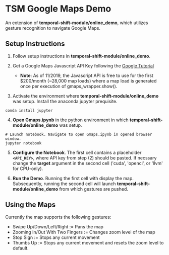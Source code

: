 # TSM Google Maps Demo

An extension of **temporal-shift-module/online_demo**, which utilizes gesture recognition to navigate Google Maps.

## Setup Instructions
1. Follow setup instructions in **temporal-shift-module/online_demo**.

2. Get a Google Maps Javascript API Key following the [Google Tutorial](https://developers.google.com/maps/documentation/javascript/get-api-key)
	*  **Note**: As of 11/2019, the Javascript API is free to use for the first $200/month (~28,000 map loads) where a map load is generated once per execution of gmaps_wrapper.show().

3. Activate the environment where **temporal-shift-module/online_demo** was setup. Install the anaconda jupyter prequisite.
```
conda install jupyter
```

4. **Open Gmaps.ipynb** in the python environment in which **temporal-shift-module/online_demo** was setup.
```
# Launch notebook. Navigate to open Gmaps.ipynb in opened browser window.
jupyter notebook
```

5. **Configure the Notebook**. The first cell contains a placeholder **`<API_KEY>`**, where API key from step (2) should be pasted. If necssary change the **target** argument in the second cell ('cuda', 'opencl', or 'llvm' for CPU-only).

6. **Run the Demo**. Running the first cell with display the map. Subsequently, running the second cell will launch **temporal-shift-module/online_demo** from which gestures are pushed.

## Using the Maps
Currently the map supports the following gestures:

- Swipe Up/Down/Left/Right := Pans the map
- Zooming In/Out With Two Fingers := Changes zoom level of the map
- Stop Sign := Stops any current movement
- Thumbs Up := Stops any current movement and resets the zoom level to default.